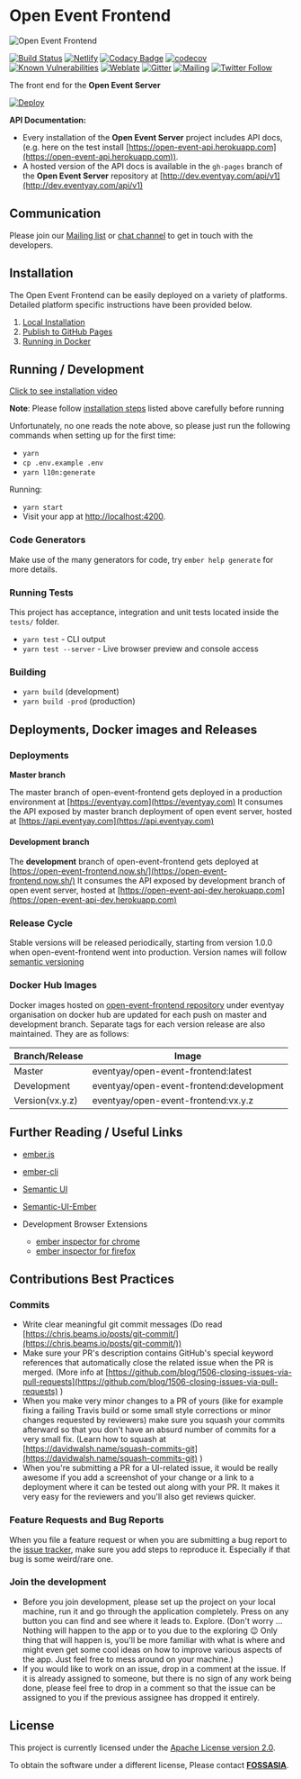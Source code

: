 # Open Event Frontend
![Open Event Frontend](docs/images/Frontend_Branding.png)

[![Build Status](https://github.com/fossasia/open-event-frontend/workflows/CI/badge.svg?branch=development)](https://github.com/fossasia/open-event-frontend/actions?query=workflow%3Aci)
[![Netlify](https://img.shields.io/netlify/89d57fdc-826c-400b-af13-c542e9513f62)](https://app.netlify.com/sites/open-event/deploys)
[![Codacy Badge](https://api.codacy.com/project/badge/Grade/0d51cf60fc734d3699fd6eff6054e483)](https://www.codacy.com/app/fossasia/open-event-frontend?utm_source=github.com&amp;utm_medium=referral&amp;utm_content=fossasia/open-event-frontend&amp;utm_campaign=Badge_Grade)
[![codecov](https://codecov.io/gh/fossasia/open-event-frontend/branch/development/graph/badge.svg)](https://codecov.io/gh/fossasia/open-event-frontend)
[![Known Vulnerabilities](https://snyk.io/test/github/fossasia/open-event-frontend/badge.svg)](https://snyk.io/test/github/fossasia/open-event-frontend)
[![Weblate](https://hosted.weblate.org/widgets/open-event/-/frontend/svg-badge.svg)](https://hosted.weblate.org/projects/open-event/frontend/)
[![Gitter](https://img.shields.io/badge/chat-on%20gitter-ff006f.svg?style=flat-square)](https://gitter.im/fossasia/open-event-frontend)
[![Mailing](https://img.shields.io/badge/Mailing-List-red.svg)](https://groups.google.com/forum/#!forum/open-event)
[![Twitter Follow](https://img.shields.io/twitter/follow/eventyay.svg?style=social&label=Follow&maxAge=2592000?style=flat-square)](https://twitter.com/eventyay)

The front end for the **Open Event Server**

[![Deploy](https://www.herokucdn.com/deploy/button.svg)](https://heroku.com/deploy)

**API Documentation:**
-   Every installation of the **Open Event Server** project includes API docs, (e.g. here on the test install [https://open-event-api.herokuapp.com](https://open-event-api.herokuapp.com)).
-   A hosted version of the API docs is available in the `gh-pages` branch of the **Open Event Server** repository at [http://dev.eventyay.com/api/v1](http://dev.eventyay.com/api/v1)

## Communication

Please join our [Mailing list](https://groups.google.com/forum/#!forum/open-event) or [chat channel](https://gitter.im/fossasia/open-event-frontend) to get in touch with the developers.

## Installation

The Open Event Frontend can be easily deployed on a variety of platforms. Detailed platform specific instructions have been provided below.

1.  [Local Installation](/docs/installation/local.md)
2.  [Publish to GitHub Pages](/docs/installation/Publish-to-GitHub-Pages.md)
3.  [Running in Docker](/docs/installation/docker.md)

## Running / Development

[Click to see installation video](https://asciinema.org/a/370458?speed=5&autoplay=1)

**Note**: Please follow [installation steps](/docs/installation/local.md#steps) listed above carefully before running 

Unfortunately, no one reads the note above, so please just run the following commands when setting up for the first time:
-   `yarn`
-   `cp .env.example .env`
-   `yarn l10n:generate`

Running:
-   `yarn start`
-   Visit your app at [http://localhost:4200](http://localhost:4200).

### Code Generators

Make use of the many generators for code, try `ember help generate` for more details.

### Running Tests

This project has acceptance, integration and unit tests located inside the `tests/` folder.

-   `yarn test` - CLI output
-   `yarn test --server` - Live browser preview and console access

### Building

-   `yarn build` (development)
-   `yarn build -prod` (production)

## Deployments, Docker images and Releases

### Deployments
**Master branch** 

The master branch of open-event-frontend gets deployed in a production environment at [https://eventyay.com](https://eventyay.com)
It consumes the API exposed by master branch deployment of open event server, hosted at [https://api.eventyay.com](https://api.eventyay.com)

#### Development branch

The **development** branch of open-event-frontend gets deployed at [https://open-event-frontend.now.sh/](https://open-event-frontend.now.sh/)
It consumes the API exposed by development branch of open event server, hosted at [https://open-event-api-dev.herokuapp.com](https://open-event-api-dev.herokuapp.com)

### Release Cycle

Stable versions will be released periodically, starting from version 1.0.0 when open-event-frontend went into production. Version names will follow [semantic versioning](https://semver.org/)

### Docker Hub Images
Docker images hosted on [open-event-frontend repository](https://cloud.docker.com/u/eventyay/repository/docker/eventyay/open-event-frontend) under eventyay organisation on docker hub are updated for each push on master and development branch. Separate tags for each version release are also maintained. They are as follows:

| Branch/Release  | Image                                    |
| --------------- | ---------------------------------------- |
| Master          | eventyay/open-event-frontend:latest      |
| Development     | eventyay/open-event-frontend:development | 
| Version(vx.y.z) | eventyay/open-event-frontend:vx.y.z      |

## Further Reading / Useful Links

-   [ember.js](https://emberjs.com/)

-   [ember-cli](https://ember-cli.com/)

-   [Semantic UI](https://semantic-ui.com/)

-   [Semantic-UI-Ember](https://semantic-org.github.io/Semantic-UI-Ember/)

-   Development Browser Extensions
    -   [ember inspector for chrome](https://chrome.google.com/webstore/detail/ember-inspector/bmdblncegkenkacieihfhpjfppoconhi)
    -   [ember inspector for firefox](https://addons.mozilla.org/en-US/firefox/addon/ember-inspector/)

## Contributions Best Practices

### Commits

-   Write clear meaningful git commit messages (Do read [https://chris.beams.io/posts/git-commit/](https://chris.beams.io/posts/git-commit/))
-   Make sure your PR's description contains GitHub's special keyword references that automatically close the related issue when the PR is merged. (More info at [https://github.com/blog/1506-closing-issues-via-pull-requests](https://github.com/blog/1506-closing-issues-via-pull-requests) )
-   When you make very minor changes to a PR of yours (like for example fixing a failing Travis build or some small style corrections or minor changes requested by reviewers) make sure you squash your commits afterward so that you don't have an absurd number of commits for a very small fix. (Learn how to squash at [https://davidwalsh.name/squash-commits-git](https://davidwalsh.name/squash-commits-git) )
-   When you're submitting a PR for a UI-related issue, it would be really awesome if you add a screenshot of your change or a link to a deployment where it can be tested out along with your PR. It makes it very easy for the reviewers and you'll also get reviews quicker.

### Feature Requests and Bug Reports

When you file a feature request or when you are submitting a bug report to the [issue tracker](https://github.com/fossasia/open-event-frontend/issues), make sure you add steps to reproduce it. Especially if that bug is some weird/rare one.

### Join the development

-   Before you join development, please set up the project on your local machine, run it and go through the application completely. Press on any button you can find and see where it leads to. Explore. (Don't worry ... Nothing will happen to the app or to you due to the exploring :wink: Only thing that will happen is, you'll be more familiar with what is where and might even get some cool ideas on how to improve various aspects of the app. Just feel free to mess around on your machine.)
-   If you would like to work on an issue, drop in a comment at the issue. If it is already assigned to someone, but there is no sign of any work being done, please feel free to drop in a comment so that the issue can be assigned to you if the previous assignee has dropped it entirely.

## License

This project is currently licensed under the [Apache License version 2.0](LICENSE).

To obtain the software under a different license, Please contact **[FOSSASIA](https://blog.fossasia.org/contact/)**.
